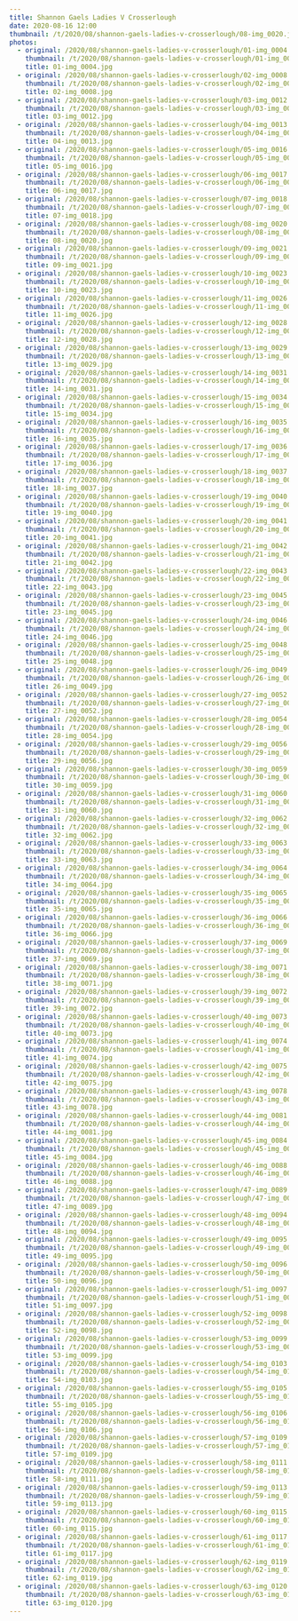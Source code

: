 ```yaml
---
title: Shannon Gaels Ladies V Crosserlough
date: 2020-08-16 12:00
thumbnail: /t/2020/08/shannon-gaels-ladies-v-crosserlough/08-img_0020.jpg
photos:
  - original: /2020/08/shannon-gaels-ladies-v-crosserlough/01-img_0004.jpg
    thumbnail: /t/2020/08/shannon-gaels-ladies-v-crosserlough/01-img_0004.jpg
    title: 01-img_0004.jpg
  - original: /2020/08/shannon-gaels-ladies-v-crosserlough/02-img_0008.jpg
    thumbnail: /t/2020/08/shannon-gaels-ladies-v-crosserlough/02-img_0008.jpg
    title: 02-img_0008.jpg
  - original: /2020/08/shannon-gaels-ladies-v-crosserlough/03-img_0012.jpg
    thumbnail: /t/2020/08/shannon-gaels-ladies-v-crosserlough/03-img_0012.jpg
    title: 03-img_0012.jpg
  - original: /2020/08/shannon-gaels-ladies-v-crosserlough/04-img_0013.jpg
    thumbnail: /t/2020/08/shannon-gaels-ladies-v-crosserlough/04-img_0013.jpg
    title: 04-img_0013.jpg
  - original: /2020/08/shannon-gaels-ladies-v-crosserlough/05-img_0016.jpg
    thumbnail: /t/2020/08/shannon-gaels-ladies-v-crosserlough/05-img_0016.jpg
    title: 05-img_0016.jpg
  - original: /2020/08/shannon-gaels-ladies-v-crosserlough/06-img_0017.jpg
    thumbnail: /t/2020/08/shannon-gaels-ladies-v-crosserlough/06-img_0017.jpg
    title: 06-img_0017.jpg
  - original: /2020/08/shannon-gaels-ladies-v-crosserlough/07-img_0018.jpg
    thumbnail: /t/2020/08/shannon-gaels-ladies-v-crosserlough/07-img_0018.jpg
    title: 07-img_0018.jpg
  - original: /2020/08/shannon-gaels-ladies-v-crosserlough/08-img_0020.jpg
    thumbnail: /t/2020/08/shannon-gaels-ladies-v-crosserlough/08-img_0020.jpg
    title: 08-img_0020.jpg
  - original: /2020/08/shannon-gaels-ladies-v-crosserlough/09-img_0021.jpg
    thumbnail: /t/2020/08/shannon-gaels-ladies-v-crosserlough/09-img_0021.jpg
    title: 09-img_0021.jpg
  - original: /2020/08/shannon-gaels-ladies-v-crosserlough/10-img_0023.jpg
    thumbnail: /t/2020/08/shannon-gaels-ladies-v-crosserlough/10-img_0023.jpg
    title: 10-img_0023.jpg
  - original: /2020/08/shannon-gaels-ladies-v-crosserlough/11-img_0026.jpg
    thumbnail: /t/2020/08/shannon-gaels-ladies-v-crosserlough/11-img_0026.jpg
    title: 11-img_0026.jpg
  - original: /2020/08/shannon-gaels-ladies-v-crosserlough/12-img_0028.jpg
    thumbnail: /t/2020/08/shannon-gaels-ladies-v-crosserlough/12-img_0028.jpg
    title: 12-img_0028.jpg
  - original: /2020/08/shannon-gaels-ladies-v-crosserlough/13-img_0029.jpg
    thumbnail: /t/2020/08/shannon-gaels-ladies-v-crosserlough/13-img_0029.jpg
    title: 13-img_0029.jpg
  - original: /2020/08/shannon-gaels-ladies-v-crosserlough/14-img_0031.jpg
    thumbnail: /t/2020/08/shannon-gaels-ladies-v-crosserlough/14-img_0031.jpg
    title: 14-img_0031.jpg
  - original: /2020/08/shannon-gaels-ladies-v-crosserlough/15-img_0034.jpg
    thumbnail: /t/2020/08/shannon-gaels-ladies-v-crosserlough/15-img_0034.jpg
    title: 15-img_0034.jpg
  - original: /2020/08/shannon-gaels-ladies-v-crosserlough/16-img_0035.jpg
    thumbnail: /t/2020/08/shannon-gaels-ladies-v-crosserlough/16-img_0035.jpg
    title: 16-img_0035.jpg
  - original: /2020/08/shannon-gaels-ladies-v-crosserlough/17-img_0036.jpg
    thumbnail: /t/2020/08/shannon-gaels-ladies-v-crosserlough/17-img_0036.jpg
    title: 17-img_0036.jpg
  - original: /2020/08/shannon-gaels-ladies-v-crosserlough/18-img_0037.jpg
    thumbnail: /t/2020/08/shannon-gaels-ladies-v-crosserlough/18-img_0037.jpg
    title: 18-img_0037.jpg
  - original: /2020/08/shannon-gaels-ladies-v-crosserlough/19-img_0040.jpg
    thumbnail: /t/2020/08/shannon-gaels-ladies-v-crosserlough/19-img_0040.jpg
    title: 19-img_0040.jpg
  - original: /2020/08/shannon-gaels-ladies-v-crosserlough/20-img_0041.jpg
    thumbnail: /t/2020/08/shannon-gaels-ladies-v-crosserlough/20-img_0041.jpg
    title: 20-img_0041.jpg
  - original: /2020/08/shannon-gaels-ladies-v-crosserlough/21-img_0042.jpg
    thumbnail: /t/2020/08/shannon-gaels-ladies-v-crosserlough/21-img_0042.jpg
    title: 21-img_0042.jpg
  - original: /2020/08/shannon-gaels-ladies-v-crosserlough/22-img_0043.jpg
    thumbnail: /t/2020/08/shannon-gaels-ladies-v-crosserlough/22-img_0043.jpg
    title: 22-img_0043.jpg
  - original: /2020/08/shannon-gaels-ladies-v-crosserlough/23-img_0045.jpg
    thumbnail: /t/2020/08/shannon-gaels-ladies-v-crosserlough/23-img_0045.jpg
    title: 23-img_0045.jpg
  - original: /2020/08/shannon-gaels-ladies-v-crosserlough/24-img_0046.jpg
    thumbnail: /t/2020/08/shannon-gaels-ladies-v-crosserlough/24-img_0046.jpg
    title: 24-img_0046.jpg
  - original: /2020/08/shannon-gaels-ladies-v-crosserlough/25-img_0048.jpg
    thumbnail: /t/2020/08/shannon-gaels-ladies-v-crosserlough/25-img_0048.jpg
    title: 25-img_0048.jpg
  - original: /2020/08/shannon-gaels-ladies-v-crosserlough/26-img_0049.jpg
    thumbnail: /t/2020/08/shannon-gaels-ladies-v-crosserlough/26-img_0049.jpg
    title: 26-img_0049.jpg
  - original: /2020/08/shannon-gaels-ladies-v-crosserlough/27-img_0052.jpg
    thumbnail: /t/2020/08/shannon-gaels-ladies-v-crosserlough/27-img_0052.jpg
    title: 27-img_0052.jpg
  - original: /2020/08/shannon-gaels-ladies-v-crosserlough/28-img_0054.jpg
    thumbnail: /t/2020/08/shannon-gaels-ladies-v-crosserlough/28-img_0054.jpg
    title: 28-img_0054.jpg
  - original: /2020/08/shannon-gaels-ladies-v-crosserlough/29-img_0056.jpg
    thumbnail: /t/2020/08/shannon-gaels-ladies-v-crosserlough/29-img_0056.jpg
    title: 29-img_0056.jpg
  - original: /2020/08/shannon-gaels-ladies-v-crosserlough/30-img_0059.jpg
    thumbnail: /t/2020/08/shannon-gaels-ladies-v-crosserlough/30-img_0059.jpg
    title: 30-img_0059.jpg
  - original: /2020/08/shannon-gaels-ladies-v-crosserlough/31-img_0060.jpg
    thumbnail: /t/2020/08/shannon-gaels-ladies-v-crosserlough/31-img_0060.jpg
    title: 31-img_0060.jpg
  - original: /2020/08/shannon-gaels-ladies-v-crosserlough/32-img_0062.jpg
    thumbnail: /t/2020/08/shannon-gaels-ladies-v-crosserlough/32-img_0062.jpg
    title: 32-img_0062.jpg
  - original: /2020/08/shannon-gaels-ladies-v-crosserlough/33-img_0063.jpg
    thumbnail: /t/2020/08/shannon-gaels-ladies-v-crosserlough/33-img_0063.jpg
    title: 33-img_0063.jpg
  - original: /2020/08/shannon-gaels-ladies-v-crosserlough/34-img_0064.jpg
    thumbnail: /t/2020/08/shannon-gaels-ladies-v-crosserlough/34-img_0064.jpg
    title: 34-img_0064.jpg
  - original: /2020/08/shannon-gaels-ladies-v-crosserlough/35-img_0065.jpg
    thumbnail: /t/2020/08/shannon-gaels-ladies-v-crosserlough/35-img_0065.jpg
    title: 35-img_0065.jpg
  - original: /2020/08/shannon-gaels-ladies-v-crosserlough/36-img_0066.jpg
    thumbnail: /t/2020/08/shannon-gaels-ladies-v-crosserlough/36-img_0066.jpg
    title: 36-img_0066.jpg
  - original: /2020/08/shannon-gaels-ladies-v-crosserlough/37-img_0069.jpg
    thumbnail: /t/2020/08/shannon-gaels-ladies-v-crosserlough/37-img_0069.jpg
    title: 37-img_0069.jpg
  - original: /2020/08/shannon-gaels-ladies-v-crosserlough/38-img_0071.jpg
    thumbnail: /t/2020/08/shannon-gaels-ladies-v-crosserlough/38-img_0071.jpg
    title: 38-img_0071.jpg
  - original: /2020/08/shannon-gaels-ladies-v-crosserlough/39-img_0072.jpg
    thumbnail: /t/2020/08/shannon-gaels-ladies-v-crosserlough/39-img_0072.jpg
    title: 39-img_0072.jpg
  - original: /2020/08/shannon-gaels-ladies-v-crosserlough/40-img_0073.jpg
    thumbnail: /t/2020/08/shannon-gaels-ladies-v-crosserlough/40-img_0073.jpg
    title: 40-img_0073.jpg
  - original: /2020/08/shannon-gaels-ladies-v-crosserlough/41-img_0074.jpg
    thumbnail: /t/2020/08/shannon-gaels-ladies-v-crosserlough/41-img_0074.jpg
    title: 41-img_0074.jpg
  - original: /2020/08/shannon-gaels-ladies-v-crosserlough/42-img_0075.jpg
    thumbnail: /t/2020/08/shannon-gaels-ladies-v-crosserlough/42-img_0075.jpg
    title: 42-img_0075.jpg
  - original: /2020/08/shannon-gaels-ladies-v-crosserlough/43-img_0078.jpg
    thumbnail: /t/2020/08/shannon-gaels-ladies-v-crosserlough/43-img_0078.jpg
    title: 43-img_0078.jpg
  - original: /2020/08/shannon-gaels-ladies-v-crosserlough/44-img_0081.jpg
    thumbnail: /t/2020/08/shannon-gaels-ladies-v-crosserlough/44-img_0081.jpg
    title: 44-img_0081.jpg
  - original: /2020/08/shannon-gaels-ladies-v-crosserlough/45-img_0084.jpg
    thumbnail: /t/2020/08/shannon-gaels-ladies-v-crosserlough/45-img_0084.jpg
    title: 45-img_0084.jpg
  - original: /2020/08/shannon-gaels-ladies-v-crosserlough/46-img_0088.jpg
    thumbnail: /t/2020/08/shannon-gaels-ladies-v-crosserlough/46-img_0088.jpg
    title: 46-img_0088.jpg
  - original: /2020/08/shannon-gaels-ladies-v-crosserlough/47-img_0089.jpg
    thumbnail: /t/2020/08/shannon-gaels-ladies-v-crosserlough/47-img_0089.jpg
    title: 47-img_0089.jpg
  - original: /2020/08/shannon-gaels-ladies-v-crosserlough/48-img_0094.jpg
    thumbnail: /t/2020/08/shannon-gaels-ladies-v-crosserlough/48-img_0094.jpg
    title: 48-img_0094.jpg
  - original: /2020/08/shannon-gaels-ladies-v-crosserlough/49-img_0095.jpg
    thumbnail: /t/2020/08/shannon-gaels-ladies-v-crosserlough/49-img_0095.jpg
    title: 49-img_0095.jpg
  - original: /2020/08/shannon-gaels-ladies-v-crosserlough/50-img_0096.jpg
    thumbnail: /t/2020/08/shannon-gaels-ladies-v-crosserlough/50-img_0096.jpg
    title: 50-img_0096.jpg
  - original: /2020/08/shannon-gaels-ladies-v-crosserlough/51-img_0097.jpg
    thumbnail: /t/2020/08/shannon-gaels-ladies-v-crosserlough/51-img_0097.jpg
    title: 51-img_0097.jpg
  - original: /2020/08/shannon-gaels-ladies-v-crosserlough/52-img_0098.jpg
    thumbnail: /t/2020/08/shannon-gaels-ladies-v-crosserlough/52-img_0098.jpg
    title: 52-img_0098.jpg
  - original: /2020/08/shannon-gaels-ladies-v-crosserlough/53-img_0099.jpg
    thumbnail: /t/2020/08/shannon-gaels-ladies-v-crosserlough/53-img_0099.jpg
    title: 53-img_0099.jpg
  - original: /2020/08/shannon-gaels-ladies-v-crosserlough/54-img_0103.jpg
    thumbnail: /t/2020/08/shannon-gaels-ladies-v-crosserlough/54-img_0103.jpg
    title: 54-img_0103.jpg
  - original: /2020/08/shannon-gaels-ladies-v-crosserlough/55-img_0105.jpg
    thumbnail: /t/2020/08/shannon-gaels-ladies-v-crosserlough/55-img_0105.jpg
    title: 55-img_0105.jpg
  - original: /2020/08/shannon-gaels-ladies-v-crosserlough/56-img_0106.jpg
    thumbnail: /t/2020/08/shannon-gaels-ladies-v-crosserlough/56-img_0106.jpg
    title: 56-img_0106.jpg
  - original: /2020/08/shannon-gaels-ladies-v-crosserlough/57-img_0109.jpg
    thumbnail: /t/2020/08/shannon-gaels-ladies-v-crosserlough/57-img_0109.jpg
    title: 57-img_0109.jpg
  - original: /2020/08/shannon-gaels-ladies-v-crosserlough/58-img_0111.jpg
    thumbnail: /t/2020/08/shannon-gaels-ladies-v-crosserlough/58-img_0111.jpg
    title: 58-img_0111.jpg
  - original: /2020/08/shannon-gaels-ladies-v-crosserlough/59-img_0113.jpg
    thumbnail: /t/2020/08/shannon-gaels-ladies-v-crosserlough/59-img_0113.jpg
    title: 59-img_0113.jpg
  - original: /2020/08/shannon-gaels-ladies-v-crosserlough/60-img_0115.jpg
    thumbnail: /t/2020/08/shannon-gaels-ladies-v-crosserlough/60-img_0115.jpg
    title: 60-img_0115.jpg
  - original: /2020/08/shannon-gaels-ladies-v-crosserlough/61-img_0117.jpg
    thumbnail: /t/2020/08/shannon-gaels-ladies-v-crosserlough/61-img_0117.jpg
    title: 61-img_0117.jpg
  - original: /2020/08/shannon-gaels-ladies-v-crosserlough/62-img_0119.jpg
    thumbnail: /t/2020/08/shannon-gaels-ladies-v-crosserlough/62-img_0119.jpg
    title: 62-img_0119.jpg
  - original: /2020/08/shannon-gaels-ladies-v-crosserlough/63-img_0120.jpg
    thumbnail: /t/2020/08/shannon-gaels-ladies-v-crosserlough/63-img_0120.jpg
    title: 63-img_0120.jpg
---
```

